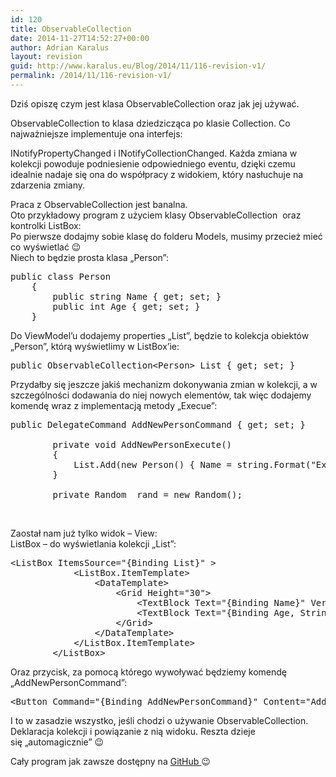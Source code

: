 ```yaml
---
id: 120
title: ObservableCollection
date: 2014-11-27T14:52:27+00:00
author: Adrian Karalus
layout: revision
guid: http://www.karalus.eu/Blog/2014/11/116-revision-v1/
permalink: /2014/11/116-revision-v1/
---
```

Dziś opiszę czym jest klasa ObservableCollection oraz jak jej używać.  
<!--more-->

  
ObservableCollection<T> to klasa dziedzicząca po klasie Collection<T>. Co najważniejsze implementuje ona interfejs:

INotifyPropertyChanged i INotifyCollectionChanged. Każda zmiana w kolekcji powoduje podniesienie odpowiedniego eventu, dzięki czemu idealnie nadaje się ona do współpracy z widokiem, który nasłuchuje na zdarzenia zmiany.

Praca z ObservableCollection jest banalna.  
Oto przykładowy program z użyciem klasy ObservableCollection  oraz kontrolki ListBox:  
Po pierwsze dodajmy sobie klasę do folderu Models, musimy przecież mieć co wyświetlać 😉  
Niech to będzie prosta klasa &#8222;Person&#8221;:

<pre class="brush: csharp; title: ; notranslate" title="">public class Person
    {
        public string Name { get; set; }
        public int Age { get; set; }
    }
</pre>

Do ViewModel&#8217;u dodajemy properties &#8222;List&#8221;, będzie to kolekcja obiektów &#8222;Person&#8221;, którą wyświetlimy w ListBox&#8217;ie:

<pre class="brush: csharp; title: ; notranslate" title="">public ObservableCollection&lt;Person&gt; List { get; set; }
</pre>

Przydałby się jeszcze jakiś mechanizm dokonywania zmian w kolekcji, a w szczególności dodawania do niej nowych elementów, tak więc dodajemy komendę wraz z implementacją metody &#8222;Execue&#8221;:

<pre class="brush: csharp; title: ; notranslate" title="">public DelegateCommand AddNewPersonCommand { get; set; }

        private void AddNewPersonExecute()
        {
            List.Add(new Person() { Name = string.Format(&quot;Example Name #{0}&quot;, List.Count + 1), Age = _rand.Next(0 , 130) });
        }

        private Random _rand = new Random();
</pre>

&nbsp;

Zaostał nam już tylko widok &#8211; View:  
ListBox &#8211; do wyświetlania kolekcji &#8222;List&#8221;:

<pre class="brush: xml; title: ; notranslate" title="">&lt;ListBox ItemsSource=&quot;{Binding List}&quot; &gt;
            &lt;ListBox.ItemTemplate&gt;
                &lt;DataTemplate&gt;
                    &lt;Grid Height=&quot;30&quot;&gt;
                        &lt;TextBlock Text=&quot;{Binding Name}&quot; VerticalAlignment=&quot;Top&quot; HorizontalAlignment=&quot;Left&quot;/&gt;
                        &lt;TextBlock Text=&quot;{Binding Age, StringFormat=Age: {0} }&quot; VerticalAlignment=&quot;Bottom&quot; HorizontalAlignment=&quot;Right&quot;/&gt;
                    &lt;/Grid&gt;
                &lt;/DataTemplate&gt;
            &lt;/ListBox.ItemTemplate&gt;
        &lt;/ListBox&gt;
</pre>

Oraz przycisk, za pomocą którego wywoływać będziemy komendę &#8222;AddNewPersonCommand&#8221;:

<pre class="brush: xml; title: ; notranslate" title="">&lt;Button Command=&quot;{Binding AddNewPersonCommand}&quot; Content=&quot;Add New Person&quot; VerticalAlignment=&quot;Center&quot; HorizontalAlignment=&quot;Center&quot; Padding=&quot;5,2&quot;/&gt;
</pre>

I to w zasadzie wszystko, jeśli chodzi o używanie ObservableCollection. Deklaracja kolekcji i powiązanie z nią widoku. Reszta dzieje się &#8222;automagicznie&#8221; 😉

Cały program jak zawsze dostępny na <a href="https://github.com/RamzesBlog/ObservableCollectionExample" target="_blank">GitHub </a>😉